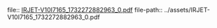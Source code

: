 file:: [IRJET-V10I7165_1732272882963_0.pdf](../assets/IRJET-V10I7165_1732272882963_0.pdf)
file-path:: ../assets/IRJET-V10I7165_1732272882963_0.pdf
